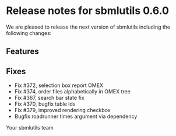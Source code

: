 # Release notes for sbmlutils 0.6.0

We are pleased to release the next version of sbmlutils including the 
following changes:

## Features

## Fixes
- Fix #372, selection box report OMEX
- Fix #374, order files alphabetically in OMEX tree
- Fix #367, search bar state fix
- Fix #370, bugfix table ids
- Fix #379, improved rendering checkbox
- Bugfix roadrunner times argument via dependency

Your sbmlutils team
